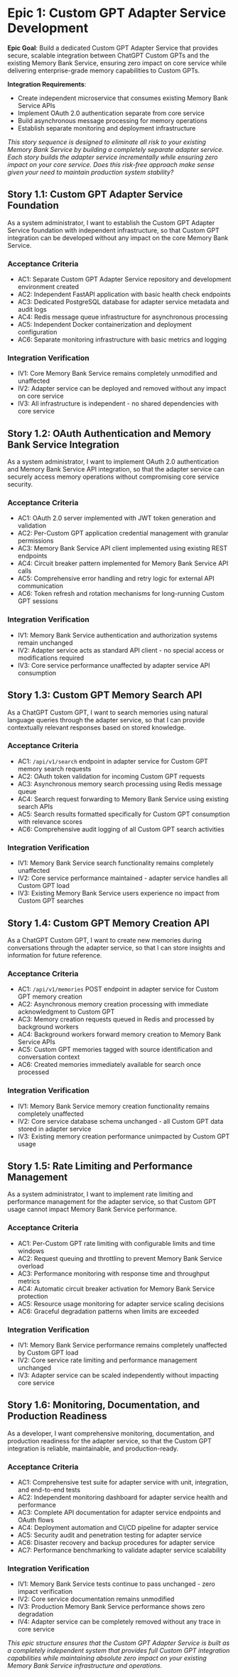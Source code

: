 # Epic 1: Custom GPT Adapter Service Development

**Epic Goal**: Build a dedicated Custom GPT Adapter Service that provides secure, scalable integration between ChatGPT Custom GPTs and the existing Memory Bank Service, ensuring zero impact on core service while delivering enterprise-grade memory capabilities to Custom GPTs.

**Integration Requirements**: 
- Create independent microservice that consumes existing Memory Bank Service APIs
- Implement OAuth 2.0 authentication separate from core service
- Build asynchronous message processing for memory operations
- Establish separate monitoring and deployment infrastructure

*This story sequence is designed to eliminate all risk to your existing Memory Bank Service by building a completely separate adapter service. Each story builds the adapter service incrementally while ensuring zero impact on your core service. Does this risk-free approach make sense given your need to maintain production system stability?*

## Story 1.1: Custom GPT Adapter Service Foundation

As a system administrator,
I want to establish the Custom GPT Adapter Service foundation with independent infrastructure,
so that Custom GPT integration can be developed without any impact on the core Memory Bank Service.

### Acceptance Criteria

- AC1: Separate Custom GPT Adapter Service repository and development environment created
- AC2: Independent FastAPI application with basic health check endpoints
- AC3: Dedicated PostgreSQL database for adapter service metadata and audit logs
- AC4: Redis message queue infrastructure for asynchronous processing
- AC5: Independent Docker containerization and deployment configuration
- AC6: Separate monitoring infrastructure with basic metrics and logging

### Integration Verification

- IV1: Core Memory Bank Service remains completely unmodified and unaffected
- IV2: Adapter service can be deployed and removed without any impact on core service
- IV3: All infrastructure is independent - no shared dependencies with core service

## Story 1.2: OAuth Authentication and Memory Bank Service Integration

As a system administrator,
I want to implement OAuth 2.0 authentication and Memory Bank Service API integration,
so that the adapter service can securely access memory operations without compromising core service security.

### Acceptance Criteria

- AC1: OAuth 2.0 server implemented with JWT token generation and validation
- AC2: Per-Custom GPT application credential management with granular permissions
- AC3: Memory Bank Service API client implemented using existing REST endpoints
- AC4: Circuit breaker pattern implemented for Memory Bank Service API calls
- AC5: Comprehensive error handling and retry logic for external API communication
- AC6: Token refresh and rotation mechanisms for long-running Custom GPT sessions

### Integration Verification

- IV1: Memory Bank Service authentication and authorization systems remain unchanged
- IV2: Adapter service acts as standard API client - no special access or modifications required
- IV3: Core service performance unaffected by adapter service API consumption

## Story 1.3: Custom GPT Memory Search API

As a ChatGPT Custom GPT,
I want to search memories using natural language queries through the adapter service,
so that I can provide contextually relevant responses based on stored knowledge.

### Acceptance Criteria

- AC1: `/api/v1/search` endpoint in adapter service for Custom GPT memory search requests
- AC2: OAuth token validation for incoming Custom GPT requests
- AC3: Asynchronous memory search processing using Redis message queue
- AC4: Search request forwarding to Memory Bank Service using existing search APIs
- AC5: Search results formatted specifically for Custom GPT consumption with relevance scores
- AC6: Comprehensive audit logging of all Custom GPT search activities

### Integration Verification

- IV1: Memory Bank Service search functionality remains completely unaffected
- IV2: Core service performance maintained - adapter service handles all Custom GPT load
- IV3: Existing Memory Bank Service users experience no impact from Custom GPT searches

## Story 1.4: Custom GPT Memory Creation API

As a ChatGPT Custom GPT,
I want to create new memories during conversations through the adapter service,
so that I can store insights and information for future reference.

### Acceptance Criteria

- AC1: `/api/v1/memories` POST endpoint in adapter service for Custom GPT memory creation
- AC2: Asynchronous memory creation processing with immediate acknowledgment to Custom GPT
- AC3: Memory creation requests queued in Redis and processed by background workers
- AC4: Background workers forward memory creation to Memory Bank Service APIs
- AC5: Custom GPT memories tagged with source identification and conversation context
- AC6: Created memories immediately available for search once processed

### Integration Verification

- IV1: Memory Bank Service memory creation functionality remains completely unaffected
- IV2: Core service database schema unchanged - all Custom GPT data stored in adapter service
- IV3: Existing memory creation performance unimpacted by Custom GPT usage

## Story 1.5: Rate Limiting and Performance Management

As a system administrator,
I want to implement rate limiting and performance management for the adapter service,
so that Custom GPT usage cannot impact Memory Bank Service performance.

### Acceptance Criteria

- AC1: Per-Custom GPT rate limiting with configurable limits and time windows
- AC2: Request queuing and throttling to prevent Memory Bank Service overload
- AC3: Performance monitoring with response time and throughput metrics
- AC4: Automatic circuit breaker activation for Memory Bank Service protection
- AC5: Resource usage monitoring for adapter service scaling decisions
- AC6: Graceful degradation patterns when limits are exceeded

### Integration Verification

- IV1: Memory Bank Service performance remains completely unaffected by Custom GPT load
- IV2: Core service rate limiting and performance management unchanged
- IV3: Adapter service can be scaled independently without impacting core service

## Story 1.6: Monitoring, Documentation, and Production Readiness

As a developer,
I want comprehensive monitoring, documentation, and production readiness for the adapter service,
so that the Custom GPT integration is reliable, maintainable, and production-ready.

### Acceptance Criteria

- AC1: Comprehensive test suite for adapter service with unit, integration, and end-to-end tests
- AC2: Independent monitoring dashboard for adapter service health and performance
- AC3: Complete API documentation for adapter service endpoints and OAuth flows
- AC4: Deployment automation and CI/CD pipeline for adapter service
- AC5: Security audit and penetration testing for adapter service
- AC6: Disaster recovery and backup procedures for adapter service
- AC7: Performance benchmarking to validate adapter service scalability

### Integration Verification

- IV1: Memory Bank Service tests continue to pass unchanged - zero impact verification
- IV2: Core service documentation remains unmodified
- IV3: Production Memory Bank Service performance shows zero degradation
- IV4: Adapter service can be completely removed without any trace in core service

*This epic structure ensures that the Custom GPT Adapter Service is built as a completely independent system that provides full Custom GPT integration capabilities while maintaining absolute zero impact on your existing Memory Bank Service infrastructure and operations.* 